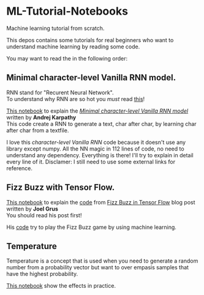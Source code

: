 # ML-Tutorial-Notebooks
Machine learning tutorial from scratch.

This depos contains some tutorials for real beginners who want to understand machine learning by reading some code.

You may want to read the in the following order:

## Minimal character-level Vanilla RNN model.

RNN stand for "Recurent Neural Network".  
To understand why RNN are so hot you _must_ read [this](http://karpathy.github.io/2015/05/21/rnn-effectiveness/)!  

[This notebook](https://github.com/dh7/ML-Tutorial-Notebooks/blob/master/RNN.ipynb) to explain the _[Minimal character-level Vanilla RNN model](https://gist.github.com/karpathy/d4dee566867f8291f086)_ written by __Andrej Karpathy__  
This code create a RNN to generate a text, char after char, by learning char after char from a textfile.

I love this _character-level Vanilla RNN_ code because it doesn't use any library except numpy.
All the NN magic in 112 lines of code, no need to understand any dependency. Everything is there! I'll try to explain in detail every line of it. Disclamer: I still need to use some external links for reference.  

## Fizz Buzz with Tensor Flow.

[This notebook](https://github.com/dh7/ML-Tutorial-Notebooks/blob/master/Fizz%20Buzz.ipynb) to explain the [code](https://github.com/joelgrus/fizz-buzz-tensorflow/blob/master/fizz_buzz.py) from [Fizz Buzz in Tensor Flow](http://joelgrus.com/2016/05/23/fizz-buzz-in-tensorflow/) blog post written by __Joel Grus__  
You should read his post first!  

His [code](https://github.com/joelgrus/fizz-buzz-tensorflow/blob/master/fizz_buzz.py) try to play the Fizz Buzz game by using machine learning. 

## Temperature

Temperature is a concept that is used when you need to generate a random number from a probability vector but want to over empasis samples that have the highest probability.

[This notebook](https://github.com/dh7/ML-Tutorial-Notebooks/blob/master/Temperature.ipynb) show the effects in practice.
 
